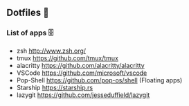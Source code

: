 ## Dotfiles 📂

### List of apps 🗄

- zsh http://www.zsh.org/
- tmux https://github.com/tmux/tmux
- alacritty https://github.com/alacritty/alacritty
- VSCode https://github.com/microsoft/vscode
- Pop-Shell https://github.com/pop-os/shell (Floating apps)
- Starship https://starship.rs
- lazygit https://github.com/jesseduffield/lazygit
